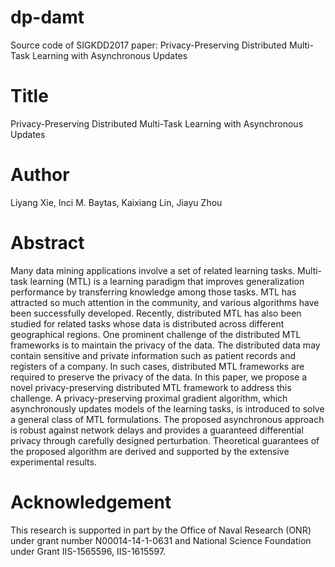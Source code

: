 # dp-damt
Source code of SIGKDD2017 paper: Privacy-Preserving Distributed Multi-Task Learning with Asynchronous Updates

# Title
Privacy-Preserving Distributed Multi-Task Learning with Asynchronous Updates

# Author
Liyang Xie, Inci M. Baytas, Kaixiang Lin, Jiayu Zhou

# Abstract
Many data mining applications involve a set of related learning tasks. 
Multi-task learning (MTL) is a learning paradigm that improves generalization
performance by transferring knowledge among those tasks. MTL 
has attracted so much attention in the community, and various algorithms
have been successfully developed. Recently, distributed MTL has also been 
studied for related tasks whose data is distributed across different geographical 
regions.
One prominent challenge of the distributed MTL frameworks is to maintain the privacy of the data. 
The distributed data may contain sensitive and private information such as patient records and registers of a company. In such cases, distributed MTL frameworks are required to preserve the privacy of the data. 
In this paper, we propose a novel privacy-preserving distributed MTL framework to address this
challenge. A privacy-preserving proximal gradient algorithm, which asynchronously 
updates models of the learning tasks, is introduced to solve a general class of MTL formulations. 
The proposed asynchronous approach is robust against network delays and provides a guaranteed 
differential privacy through carefully designed perturbation.
Theoretical guarantees of the proposed algorithm are derived and supported by the extensive experimental results. 

# Acknowledgement
This research is supported in part by the Office of Naval Research (ONR) under
grant number N00014-14-1-0631 and National Science Foundation under Grant
IIS-1565596, IIS-1615597. 
